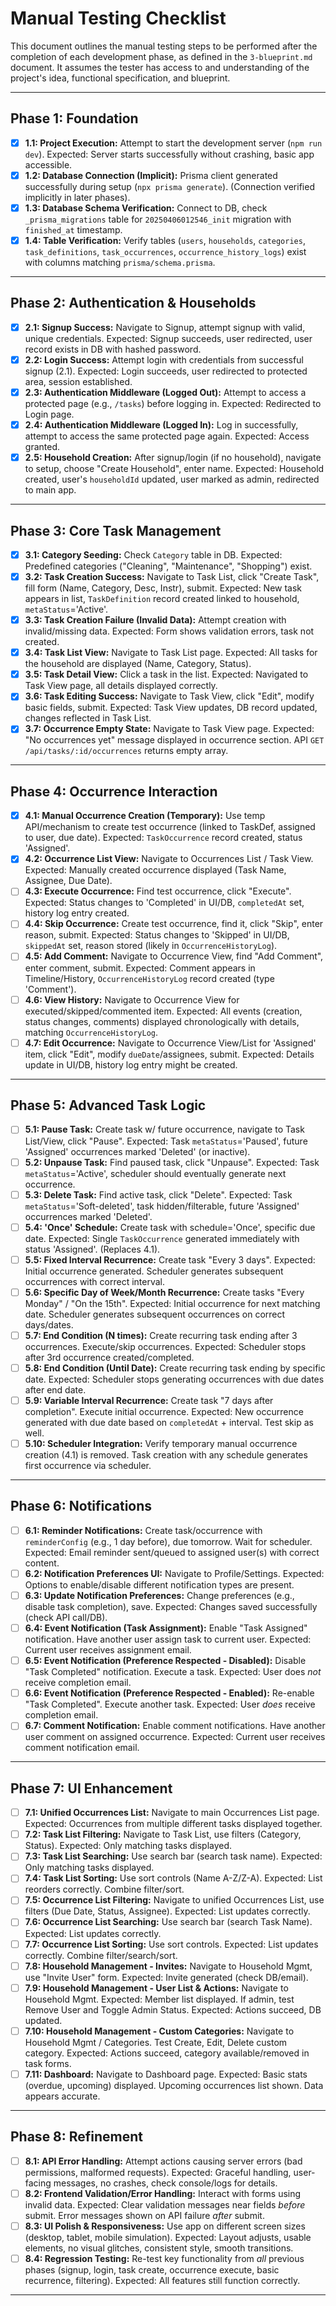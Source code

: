 # Manual Testing Checklist

This document outlines the manual testing steps to be performed after the completion of each development phase, as defined in the `3-blueprint.md` document. It assumes the tester has access to and understanding of the project's idea, functional specification, and blueprint.

---

## Phase 1: Foundation

- [x] **1.1: Project Execution:** Attempt to start the development server (`npm run dev`). Expected: Server starts successfully without crashing, basic app accessible.
- [x] **1.2: Database Connection (Implicit):** Prisma client generated successfully during setup (`npx prisma generate`). (Connection verified implicitly in later phases).
- [x] **1.3: Database Schema Verification:** Connect to DB, check `_prisma_migrations` table for `20250406012546_init` migration with `finished_at` timestamp.
- [x] **1.4: Table Verification:** Verify tables (`users`, `households`, `categories`, `task_definitions`, `task_occurrences`, `occurrence_history_logs`) exist with columns matching `prisma/schema.prisma`.

---

## Phase 2: Authentication & Households

- [x] **2.1: Signup Success:** Navigate to Signup, attempt signup with valid, unique credentials. Expected: Signup succeeds, user redirected, user record exists in DB with hashed password.
- [x] **2.2: Login Success:** Attempt login with credentials from successful signup (2.1). Expected: Login succeeds, user redirected to protected area, session established.
- [x] **2.3: Authentication Middleware (Logged Out):** Attempt to access a protected page (e.g., `/tasks`) before logging in. Expected: Redirected to Login page.
- [x] **2.4: Authentication Middleware (Logged In):** Log in successfully, attempt to access the same protected page again. Expected: Access granted.
- [x] **2.5: Household Creation:** After signup/login (if no household), navigate to setup, choose "Create Household", enter name. Expected: Household created, user's `householdId` updated, user marked as admin, redirected to main app.

---

## Phase 3: Core Task Management

- [x] **3.1: Category Seeding:** Check `Category` table in DB. Expected: Predefined categories ("Cleaning", "Maintenance", "Shopping") exist.
- [x] **3.2: Task Creation Success:** Navigate to Task List, click "Create Task", fill form (Name, Category, Desc, Instr), submit. Expected: New task appears in list, `TaskDefinition` record created linked to household, `metaStatus`='Active'.
- [x] **3.3: Task Creation Failure (Invalid Data):** Attempt creation with invalid/missing data. Expected: Form shows validation errors, task not created.
- [x] **3.4: Task List View:** Navigate to Task List page. Expected: All tasks for the household are displayed (Name, Category, Status).
- [x] **3.5: Task Detail View:** Click a task in the list. Expected: Navigated to Task View page, all details displayed correctly.
- [x] **3.6: Task Editing Success:** Navigate to Task View, click "Edit", modify basic fields, submit. Expected: Task View updates, DB record updated, changes reflected in Task List.
- [x] **3.7: Occurrence Empty State:** Navigate to Task View page. Expected: "No occurrences yet" message displayed in occurrence section. API `GET /api/tasks/:id/occurrences` returns empty array.

---

## Phase 4: Occurrence Interaction

- [x] **4.1: Manual Occurrence Creation (Temporary):** Use temp API/mechanism to create test occurrence (linked to TaskDef, assigned to user, due date). Expected: `TaskOccurrence` record created, status 'Assigned'.
- [x] **4.2: Occurrence List View:** Navigate to Occurrences List / Task View. Expected: Manually created occurrence displayed (Task Name, Assignee, Due Date).
- [ ] **4.3: Execute Occurrence:** Find test occurrence, click "Execute". Expected: Status changes to 'Completed' in UI/DB, `completedAt` set, history log entry created.
- [ ] **4.4: Skip Occurrence:** Create test occurrence, find it, click "Skip", enter reason, submit. Expected: Status changes to 'Skipped' in UI/DB, `skippedAt` set, reason stored (likely in `OccurrenceHistoryLog`).
- [ ] **4.5: Add Comment:** Navigate to Occurrence View, find "Add Comment", enter comment, submit. Expected: Comment appears in Timeline/History, `OccurrenceHistoryLog` record created (type 'Comment').
- [ ] **4.6: View History:** Navigate to Occurrence View for executed/skipped/commented item. Expected: All events (creation, status changes, comments) displayed chronologically with details, matching `OccurrenceHistoryLog`.
- [ ] **4.7: Edit Occurrence:** Navigate to Occurrence View/List for 'Assigned' item, click "Edit", modify `dueDate`/assignees, submit. Expected: Details update in UI/DB, history log entry might be created.

---

## Phase 5: Advanced Task Logic

- [ ] **5.1: Pause Task:** Create task w/ future occurrence, navigate to Task List/View, click "Pause". Expected: Task `metaStatus`='Paused', future 'Assigned' occurrences marked 'Deleted' (or inactive).
- [ ] **5.2: Unpause Task:** Find paused task, click "Unpause". Expected: Task `metaStatus`='Active', scheduler should eventually generate next occurrence.
- [ ] **5.3: Delete Task:** Find active task, click "Delete". Expected: Task `metaStatus`='Soft-deleted', task hidden/filterable, future 'Assigned' occurrences marked 'Deleted'.
- [ ] **5.4: 'Once' Schedule:** Create task with schedule='Once', specific due date. Expected: Single `TaskOccurrence` generated immediately with status 'Assigned'. (Replaces 4.1).
- [ ] **5.5: Fixed Interval Recurrence:** Create task "Every 3 days". Expected: Initial occurrence generated. Scheduler generates subsequent occurrences with correct interval.
- [ ] **5.6: Specific Day of Week/Month Recurrence:** Create tasks "Every Monday" / "On the 15th". Expected: Initial occurrence for next matching date. Scheduler generates subsequent occurrences on correct days/dates.
- [ ] **5.7: End Condition (N times):** Create recurring task ending after 3 occurrences. Execute/skip occurrences. Expected: Scheduler stops after 3rd occurrence created/completed.
- [ ] **5.8: End Condition (Until Date):** Create recurring task ending by specific date. Expected: Scheduler stops generating occurrences with due dates after end date.
- [ ] **5.9: Variable Interval Recurrence:** Create task "7 days after completion". Execute initial occurrence. Expected: New occurrence generated with due date based on `completedAt` + interval. Test skip as well.
- [ ] **5.10: Scheduler Integration:** Verify temporary manual occurrence creation (4.1) is removed. Task creation with any schedule generates first occurrence via scheduler.

---

## Phase 6: Notifications

- [ ] **6.1: Reminder Notifications:** Create task/occurrence with `reminderConfig` (e.g., 1 day before), due tomorrow. Wait for scheduler. Expected: Email reminder sent/queued to assigned user(s) with correct content.
- [ ] **6.2: Notification Preferences UI:** Navigate to Profile/Settings. Expected: Options to enable/disable different notification types are present.
- [ ] **6.3: Update Notification Preferences:** Change preferences (e.g., disable task completion), save. Expected: Changes saved successfully (check API call/DB).
- [ ] **6.4: Event Notification (Task Assignment):** Enable "Task Assigned" notification. Have another user assign task to current user. Expected: Current user receives assignment email.
- [ ] **6.5: Event Notification (Preference Respected - Disabled):** Disable "Task Completed" notification. Execute a task. Expected: User does _not_ receive completion email.
- [ ] **6.6: Event Notification (Preference Respected - Enabled):** Re-enable "Task Completed". Execute another task. Expected: User _does_ receive completion email.
- [ ] **6.7: Comment Notification:** Enable comment notifications. Have another user comment on assigned occurrence. Expected: Current user receives comment notification email.

---

## Phase 7: UI Enhancement

- [ ] **7.1: Unified Occurrences List:** Navigate to main Occurrences List page. Expected: Occurrences from multiple different tasks displayed together.
- [ ] **7.2: Task List Filtering:** Navigate to Task List, use filters (Category, Status). Expected: Only matching tasks displayed.
- [ ] **7.3: Task List Searching:** Use search bar (search task name). Expected: Only matching tasks displayed.
- [ ] **7.4: Task List Sorting:** Use sort controls (Name A-Z/Z-A). Expected: List reorders correctly. Combine filter/sort.
- [ ] **7.5: Occurrence List Filtering:** Navigate to unified Occurrences List, use filters (Due Date, Status, Assignee). Expected: List updates correctly.
- [ ] **7.6: Occurrence List Searching:** Use search bar (search Task Name). Expected: List updates correctly.
- [ ] **7.7: Occurrence List Sorting:** Use sort controls. Expected: List updates correctly. Combine filter/search/sort.
- [ ] **7.8: Household Management - Invites:** Navigate to Household Mgmt, use "Invite User" form. Expected: Invite generated (check DB/email).
- [ ] **7.9: Household Management - User List & Actions:** Navigate to Household Mgmt. Expected: Member list displayed. If admin, test Remove User and Toggle Admin Status. Expected: Actions succeed, DB updated.
- [ ] **7.10: Household Management - Custom Categories:** Navigate to Household Mgmt / Categories. Test Create, Edit, Delete custom category. Expected: Actions succeed, category available/removed in task forms.
- [ ] **7.11: Dashboard:** Navigate to Dashboard page. Expected: Basic stats (overdue, upcoming) displayed. Upcoming occurrences list shown. Data appears accurate.

---

## Phase 8: Refinement

- [ ] **8.1: API Error Handling:** Attempt actions causing server errors (bad permissions, malformed requests). Expected: Graceful handling, user-facing messages, no crashes, check console/logs for details.
- [ ] **8.2: Frontend Validation/Error Handling:** Interact with forms using invalid data. Expected: Clear validation messages near fields _before_ submit. Error messages shown on API failure _after_ submit.
- [ ] **8.3: UI Polish & Responsiveness:** Use app on different screen sizes (desktop, tablet, mobile simulation). Expected: Layout adjusts, usable elements, no visual glitches, consistent style, smooth transitions.
- [ ] **8.4: Regression Testing:** Re-test key functionality from _all_ previous phases (signup, login, task create, occurrence execute, basic recurrence, filtering). Expected: All features still function correctly.

---
